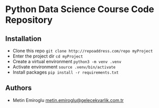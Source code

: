 # Python Data Science Course Code Repository

## Installation

- Clone this repo `git clone http://repoaddress.com/repo myProject`
- Enter the project dir `cd myProject`
- Create a virtual environment `python3 -m venv .venv`
- Activate environment `source .venv/bin/activate`
- Install packages `pip install -r requirements.txt`

## Authors
 - Metin Emiroglu <metin.emiroglu@gelecekvarlik.com.tr>
